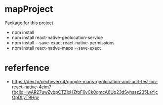 # mapProject
Package for this project
- npm install
- npm install react-native-geolocation-service
- npm install --save-exact react-native-permissions
- npm install react-native-maps --save-exact

# referfence
 - https://dev.to/cecheverri4/google-maps-geolocation-and-unit-test-on-react-native-4eim?fbclid=IwAR27uwZybpCTZlxHZtbF6yCk0qmcA6Uq23dSyhssz235LaYjcOpDLyT9Hjw
